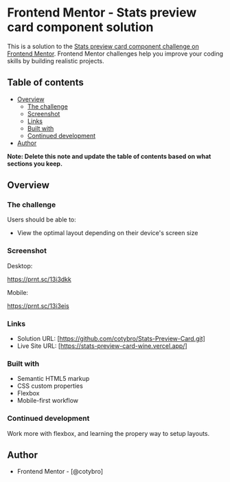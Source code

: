 # Frontend Mentor - Stats preview card component solution

This is a solution to the [Stats preview card component challenge on Frontend Mentor](https://www.frontendmentor.io/challenges/stats-preview-card-component-8JqbgoU62). Frontend Mentor challenges help you improve your coding skills by building realistic projects. 

## Table of contents

- [Overview](#overview)
  - [The challenge](#the-challenge)
  - [Screenshot](#screenshot)
  - [Links](#links)
  - [Built with](#built-with)
  - [Continued development](#continued-development)
- [Author](#author)


**Note: Delete this note and update the table of contents based on what sections you keep.**

## Overview

### The challenge

Users should be able to:

- View the optimal layout depending on their device's screen size

### Screenshot
Desktop:

https://prnt.sc/13i3dkk

Mobile:

https://prnt.sc/13i3eis

### Links

- Solution URL: [https://github.com/cotybro/Stats-Preview-Card.git]
- Live Site URL: [https://stats-preview-card-wine.vercel.app/]

### Built with

- Semantic HTML5 markup
- CSS custom properties
- Flexbox
- Mobile-first workflow

### Continued development

Work more with flexbox, and learning the propery way to setup layouts.

## Author

- Frontend Mentor - [@cotybro]

